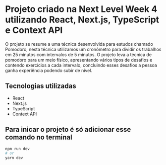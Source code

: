 # Projeto criado na Next Level Week 4 utilizando React, Next.js, TypeScript e Context API

O projeto se resume a uma técnica desenvolvida para estudos chamado Pomodoro, nesta técnica utilizamos um cronômetro para dividir os trabalhos em 25 minutos com intervalos de 5 minutos. O projeto leva a técnica de pomodoro para um meio físico, apresentando vários tipos de desafios e contendo exercícios a cada intervalo, concluindo esses desafios a pessoa ganha experiência podendo subir de nível.  

## Tecnologias utilizadas
- React
- Next.js
- TypeScript
- Context API

## Para inicar o projeto é só adicionar esse comando no terminal
```bash
npm run dev
# or
yarn dev
```



